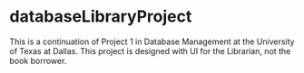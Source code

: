 # databaseLibraryProject
This is a continuation of Project 1 in Database Management at the University of Texas at Dallas. This project is 
designed with UI for the Librarian, not the book borrower. 
